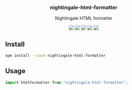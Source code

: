 <h3 align="center">
  nightingale-html-formatter
</h3>

<p align="center">
  Nightingale HTML formatter
</p>

<p align="center">
  <a href="https://npmjs.org/package/nightingale-html-formatter"><img src="https://img.shields.io/npm/v/nightingale-html-formatter.svg?style=flat-square"></a>
  <a href="https://npmjs.org/package/nightingale-html-formatter"><img src="https://img.shields.io/npm/dw/nightingale-html-formatter.svg?style=flat-square"></a>
  <a href="https://npmjs.org/package/nightingale-html-formatter"><img src="https://img.shields.io/node/v/nightingale-html-formatter.svg?style=flat-square"></a>
  <a href="https://npmjs.org/package/nightingale-html-formatter"><img src="https://img.shields.io/npm/types/nightingale-html-formatter.svg?style=flat-square"></a>
  <a href="https://codecov.io/gh/christophehurpeau/nightingale"><img src="https://img.shields.io/codecov/c/github/christophehurpeau/nightingale/master.svg?style=flat-square"></a>
</p>

## Install

```sh
npm install --save nightingale-html-formatter
```

## Usage

```js
import htmlFormatter from "nightingale-html-formatter";
```
